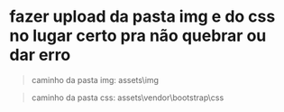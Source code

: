 # fazer upload da pasta img e do css no lugar certo pra não quebrar ou dar erro

> caminho da pasta img: assets\img


> caminho da pasta css: assets\vendor\bootstrap\css

